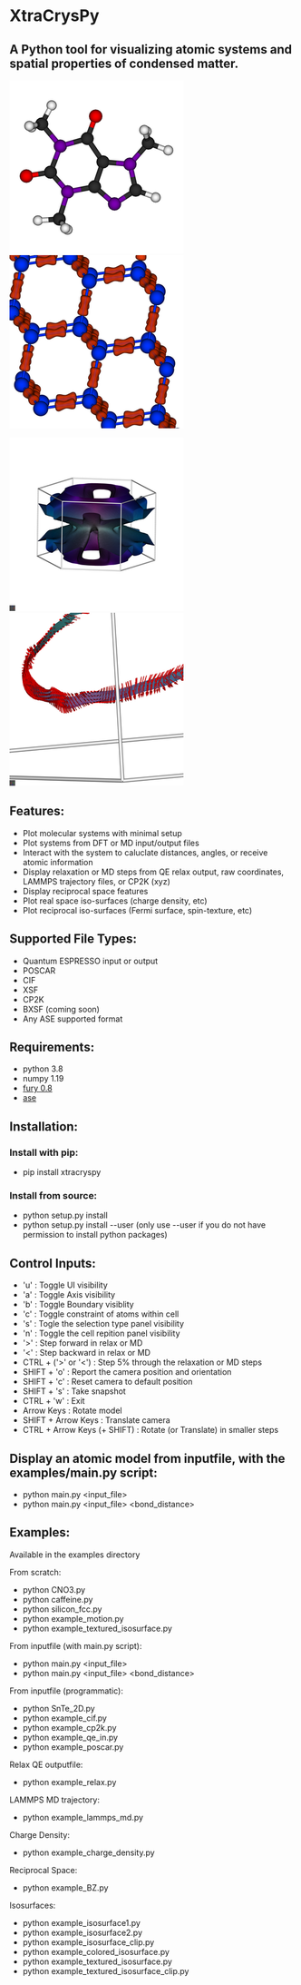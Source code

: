 # XtraCrysPy
## A Python tool for visualizing atomic systems and spatial properties of condensed matter.

![Alt text](https://github.com/Sassafrass6/XtraCrysPy/blob/master/examples/img/Caffeine.png?raw=true) ![Alt text](https://github.com/Sassafrass6/XtraCrysPy/blob/master/examples/img/Si_charge_density.png?raw=true)

![Alt text](https://github.com/Sassafrass6/XtraCrysPy/blob/master/examples/img/Colored_surface.png?raw=true) ![Alt text](https://github.com/Sassafrass6/XtraCrysPy/blob/master/examples/img/Textured_surface.png?raw=true)

## Features:
- Plot molecular systems with minimal setup
- Plot systems from DFT or MD input/output files
- Interact with the system to caluclate distances, angles, or receive atomic information
- Display relaxation or MD steps from QE relax output, raw coordinates, LAMMPS trajectory files, or CP2K (xyz)
- Display reciprocal space features
- Plot real space iso-surfaces (charge density, etc)
- Plot reciprocal iso-surfaces (Fermi surface, spin-texture, etc)

## Supported File Types:
- Quantum ESPRESSO input or output
- POSCAR
- CIF
- XSF
- CP2K
- BXSF (coming soon)
- Any ASE supported format

## Requirements:
- python 3.8
- numpy 1.19
- [fury 0.8](https://github.com/fury-gl/fury)
- [ase](https://wiki.fysik.dtu.dk/ase/)

## Installation:  
### Install with pip:
-  pip install xtracryspy
### Install from source:
-  python setup.py install
-  python setup.py install --user
(only use --user if you do not have permission to install python packages)

## Control Inputs:
- 'u' : Toggle UI visibility
- 'a' : Toggle Axis visibility
- 'b' : Toggle Boundary visiblity
- 'c' : Toggle constraint of atoms within cell
- 's' : Togle the selection type panel visibility
- 'n' : Toggle the cell repition panel visibility
- '>' : Step forward in relax or MD
- '<' : Step backward in relax or MD
- CTRL + ('>' or '<') : Step 5% through the relaxation or MD steps
- SHIFT + 'o' : Report the camera position and orientation
- SHIFT + 'c' : Reset camera to default position
- SHIFT + 's' : Take snapshot
- CTRL + 'w' : Exit
- Arrow Keys : Rotate model
- SHIFT + Arrow Keys : Translate camera
- CTRL + Arrow Keys (+ SHIFT) : Rotate (or Translate) in smaller steps

## Display an atomic model from inputfile, with the examples/main.py script:
- python main.py <input_file>
- python main.py <input_file> <bond_distance>

## Examples:
Available in the examples directory

From scratch:
- python CNO3.py
- python caffeine.py
- python silicon_fcc.py
- python example_motion.py
- python example_textured_isosurface.py

From inputfile (with main.py script):
- python main.py <input_file>
- python main.py <input_file> <bond_distance>

From inputfile (programmatic):
- python SnTe_2D.py
- python example_cif.py
- python example_cp2k.py
- python example_qe_in.py
- python example_poscar.py

Relax QE outputfile:
- python example_relax.py

LAMMPS MD trajectory:
- python example_lammps_md.py

Charge Density:
- python example_charge_density.py

Reciprocal Space:
- python example_BZ.py

Isosurfaces:
- python example_isosurface1.py
- python example_isosurface2.py
- python example_isosurface_clip.py
- python example_colored_isosurface.py
- python example_textured_isosurface.py
- python example_textured_isosurface_clip.py
